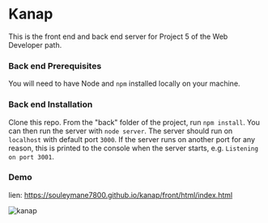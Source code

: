 # Kanap #

This is the front end and back end server for Project 5 of the Web Developer path.

### Back end Prerequisites ###

You will need to have Node and `npm` installed locally on your machine.

### Back end Installation ###

Clone this repo. From the "back" folder of the project, run `npm install`. You 
can then run the server with `node server`. 
The server should run on `localhost` with default port `3000`. If the
server runs on another port for any reason, this is printed to the
console when the server starts, e.g. `Listening on port 3001`.

### Demo ###
lien: https://souleymane7800.github.io/kanap/front/html/index.html

![kanap](https://user-images.githubusercontent.com/94050676/236418640-b2b91670-f461-4bb8-8981-3caa15e9d731.jpg)
